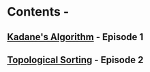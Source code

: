 #  Contents -

## [Kadane's Algorithm](https://github.com/arunkalher/Code-some-Code/tree/main/DSA/episode1)    -   Episode 1
## [Topological Sorting](https://github.com/arunkalher/Code-some-Code/tree/main/DSA/episode2)    -   Episode 2

 